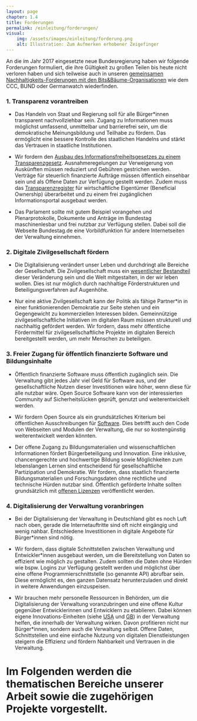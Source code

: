 ```yaml
---
layout: page
chapter: 1.4
title: Forderungen
permalink: /einleitung/forderungen/
visual:
    img: /assets/images/einleitung/forderung.png
    alt: Illustration: Zum Aufmerken erhobener Zeigefinger
---
```


An die im Jahr 2017 eingesetzte neue Bundesregierung haben wir folgende Forderungen formuliert, die ihre Gültigkeit zu großen Teilen bis heute nicht verloren haben und sich teilweise auch in unseren [gemeinsamen Nachhaltigkeits-Forderungen mit den Bits&Bäume-Organisationen](https://bits-und-baueme.org/forderungen/) wie dem CCC, BUND oder Germanwatch wiederfinden.

### 1. Transparenz vorantreiben

* Das Handeln von Staat und Regierung soll für alle Bürger\*innen transparent nachvollziehbar sein. Zugang zu Informationen muss möglichst umfassend, unmittelbar und barrierefrei sein, um die demokratische Meinungsbildung und Teilhabe zu fördern. Das ermöglicht eine bessere Kontrolle des staatlichen Handelns und stärkt das Vertrauen in staatliche Institutionen.

* Wir fordern den [Ausbau des Informationsfreiheitsgesetzes zu einem Transparenzgesetz](https://volksentscheid-transparenz.de/gruende/). Ausnahmeregelungen zur Verweigerung von Auskünften müssen reduziert und Gebühren gestrichen werden. Verträge für steuerlich finanzierte Aufträge müssen öffentlich einsehbar sein und als Offene Daten zur Verfügung gestellt werden. Zudem muss das [Transparenzregister](https://okfn.de/blog/2017/02/transparenzregister/) für wirtschaftliche Eigentümer (Beneficial Ownership) überarbeitet und zu einem frei zugänglichen Informationsportal ausgebaut werden.

* Das Parlament sollte mit gutem Beispiel vorangehen und Plenarprotokolle, Dokumente und Anträge im Bundestag maschinenlesbar und frei nutzbar zur Verfügung stellen. Dabei soll die Webseite Bundestag.de eine Vorbildfunktion für andere Internetseiten der Verwaltung einnehmen.

### 2. Digitale Zivilgesellschaft fördern

* Die Digitalisierung verändert unser Leben und durchdringt alle Bereiche der Gesellschaft. Die Zivilgesellschaft muss ein [wesentlicher Bestandteil](https://okfn.de/blog/2017/07/offenheit/) dieser Veränderung sein und die Welt mitgestalten, in der wir leben wollen. Dies ist nur möglich durch nachhaltige Förderstrukturen und Beteiligungsverfahren auf Augenhöhe.

* Nur eine aktive Zivilgesellschaft kann der Politik als fähige Partner*in in einer funktionierenden Demokratie zur Seite stehen und ein Gegengewicht zu kommerziellen Interessen bilden. Gemeinnützige zivilgesellschaftliche Initiativen im digitalen Raum müssen strukturell und nachhaltig gefördert werden. Wir fordern, dass mehr öffentliche Fördermittel für zivilgesellschaftliche Projekte im digitalen Bereich bereitgestellt werden, um mehr Menschen zu beteiligen.

### 3. Freier Zugang für öffentlich finanzierte Software und Bildungsinhalte

* Öffentlich finanzierte Software muss öffentlich zugänglich sein. Die Verwaltung gibt jedes Jahr viel Geld für Software aus, und der gesellschaftliche Nutzen dieser Investitionen wäre höher, wenn diese für alle nutzbar wäre. Open Source Software kann von der interessierten Community auf Sicherheitslücken geprüft, genutzt und weiterentwickelt werden.

* Wir fordern Open Source als ein grundsätzliches Kriterium bei öffentlichen Ausschreibungen für [Software](https://okfn.de/blog/2017/09/public-code/). Dies betrifft auch den Code von Webseiten und Modulen der Verwaltung, die nur so kostengünstig weiterentwickelt werden könnten.

* Der offene Zugang zu Bildungsmaterialien und wissenschaftlichen Informationen fördert Bürgerbeteiligung und Innovation. Eine inklusive, chancengerechte und hochwertige Bildung sowie Möglichkeiten zum lebenslangen Lernen sind entscheidend für gesellschaftliche Partizipation und Demokratie. Wir fordern, dass staatlich finanzierte Bildungsmaterialien und Forschungsdaten ohne rechtliche und technische Hürden nutzbar sind. Öffentlich geförderte Inhalte sollten grundsätzlich mit [offenen Lizenzen](http://opendefinition.org/od/2.0/de/) veröffentlicht werden.

### 4. Digitalisierung der Verwaltung voranbringen

* Bei der Digitalisierung der Verwaltung in Deutschland gibt es noch Luft nach oben, gerade die Internetauftritte sind oft nicht eingängig und wenig nahbar. Entschiedene Investitionen in digitale Angebote für Bürger\*innen sind nötig.

* Wir fordern, dass digitale Schnittstellen zwischen Verwaltung und Entwickler\*innen ausgebaut werden, um die Bereitstellung von Daten so effizient wie möglich zu gestalten. Zudem sollten die Daten ohne Hürden wie bspw. Logins zur Verfügung gestellt werden und möglichst über eine offene Programmierschnittstelle (so genannte API) abrufbar sein. Diese ermöglicht es, den ganzen Datensatz herunterzuladen und direkt in weitere Anwendungen einzuspeisen. 

* Wir brauchen mehr personelle Ressourcen in Behörden, um die Digitalisierung der Verwaltung voranzubringen und eine offene Kultur gegenüber Entwicklerinnen und Entwicklern zu etablieren. Dabei können eigene Innovations-Einheiten (siehe [USA](https://18f.gsa.gov/) und [GB](https://gds.blog.gov.uk/)) in der Verwaltung helfen, die innerhalb der Verwaltung wirken. Davon profitieren nicht nur Bürger\*innen, sondern auch die Verwaltung selbst. Offene Daten, Schnittstellen und eine einfache Nutzung von digitalen Dienstleistungen steigern die Effizienz und fördern Nahbarkeit und Vertrauen in die Verwaltung.


# Im Folgenden werden die thematischen Bereiche unserer Arbeit sowie die zugehörigen Projekte vorgestellt.
